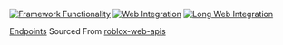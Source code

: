 [![Framework Functionality](https://github.com/Bab-exe/Roblox_Sharp/actions/workflows/Framework.yml/badge.svg)](https://github.com/Bab-exe/Roblox_Sharp/actions/workflows/Framework.yml)
[![Web Integration](https://github.com/Bab-exe/Roblox_Sharp/actions/workflows/Short%20Integration.yml/badge.svg)](https://github.com/Bab-exe/Roblox_Sharp/actions/workflows/Short%20Integration.yml)
[![Long Web Integration](https://github.com/Bab-exe/Roblox_Sharp/actions/workflows/Long%20Integration.yml/badge.svg)](https://github.com/Bab-exe/Roblox_Sharp/actions/workflows/Long%20Integration.yml)

[Endpoints](lib/Endpoints) Sourced From [roblox-web-apis](https://github.com/matthewdean/roblox-web-apis/blob/master/README.md)
